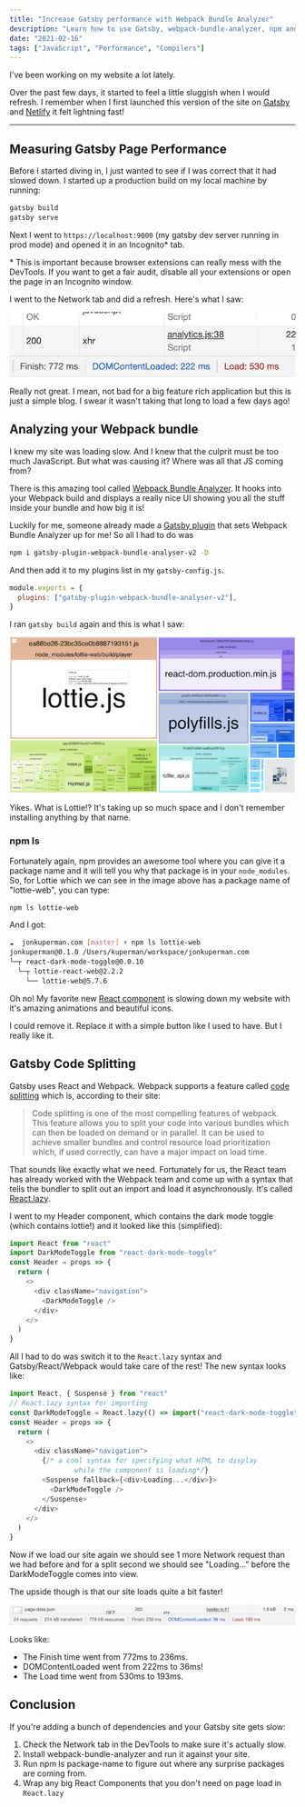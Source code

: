 ```yaml
---
title: "Increase Gatsby performance with Webpack Bundle Analyzer"
description: "Learn how to use Gatsby, webpack-bundle-analyzer, npm and the Chrome DevTools to increase the performance of your site!"
date: "2021-02-16"
tags: ["JavaScript", "Performance", "Compilers"]
---
```


I've been working on my website a lot lately.

Over the past few days, it started to feel a little sluggish when I would refresh. I remember when I first launched this version of the site on [Gatsby](https://www.gatsbyjs.com/) and [Netlify](https://www.netlify.com/) it felt lightning fast!

---

## Measuring Gatsby Page Performance

Before I started diving in, I just wanted to see if I was correct that it had slowed down. I started up a production build on my local machine by running:

```bash
gatsby build
gatsby serve
```

Next I went to `https://localhost:9000` (my gatsby dev server running in prod mode) and opened it in an Incognito\* tab.

\* This is important because browser extensions can really mess with the DevTools. If you want to get a fair audit, disable all your extensions or open the page in an Incognito window.

I went to the Network tab and did a refresh. Here's what I saw:

![Gatsby site performance before fix](/img/gatsby-performance-before.png)

Really not great. I mean, not bad for a big feature rich application but this is just a simple blog. I swear it wasn't taking that long to load a few days ago!

## Analyzing your Webpack bundle

I knew my site was loading slow. And I knew that the culprit must be too much JavaScript. But what was causing it? Where was all that JS coming from?

There is this amazing tool called [Webpack Bundle Analyzer](https://www.npmjs.com/package/webpack-bundle-analyzer). It hooks into your Webpack build and displays a really nice UI showing you all the stuff inside your bundle and how big it is!

Luckily for me, someone already made a [Gatsby plugin](https://www.gatsbyjs.com/plugins/gatsby-plugin-webpack-bundle-analyser-v2/) that sets Webpack Bundle Analyzer up for me! So all I had to do was

```bash
npm i gatsby-plugin-webpack-bundle-analyser-v2 -D
```

And then add it to my plugins list in my `gatsby-config.js`.

```javascript
module.exports = {
  plugins: ["gatsby-plugin-webpack-bundle-analyser-v2"],
}
```

I ran `gatsby build` again and this is what I saw:

![Webpack bundle analyzer output](/img/webpack-bundle-analyzer.png)

Yikes. What is Lottie!? It's taking up so much space and I don't remember installing anything by that name.

### npm ls

Fortunately again, npm provides an awesome tool where you can give it a package name and it will tell you why that package is in your `node_modules`. So, for Lottie which we can see in the image above has a package name of "lottie-web", you can type:

```bash
npm ls lottie-web
```

And I got:

```bash
☁  jonkuperman.com [master] ⚡ npm ls lottie-web
jonkuperman@0.1.0 /Users/kuperman/workspace/jonkuperman.com
└─┬ react-dark-mode-toggle@0.0.10
  └─┬ lottie-react-web@2.2.2
    └── lottie-web@5.7.6
```

Oh no! My favorite new [React component](https://www.npmjs.com/package/react-dark-mode-toggle) is slowing down my website with it's amazing animations and beautiful icons.

I could remove it. Replace it with a simple button like I used to have. But I really like it.

## Gatsby Code Splitting

Gatsby uses React and Webpack. Webpack supports a feature called [code splitting](https://webpack.js.org/guides/code-splitting/) which is, according to their site:

> Code splitting is one of the most compelling features of webpack. This feature allows you to split your code into various bundles which can then be loaded on demand or in parallel. It can be used to achieve smaller bundles and control resource load prioritization which, if used correctly, can have a major impact on load time.

That sounds like exactly what we need. Fortunately for us, the React team has already worked with the Webpack team and come up with a syntax that tells the bundler to split out an import and load it asynchronously. It's called [React.lazy](https://reactjs.org/docs/code-splitting.html).

I went to my Header component, which contains the dark mode toggle (which contains lottie!) and it looked like this (simplified):

```javascript
import React from "react"
import DarkModeToggle from "react-dark-mode-toggle"
const Header = props => {
  return (
    <>
      <div className="navigation">
        <DarkModeToggle />
      </div>
    </>
  )
}
```

All I had to do was switch it to the `React.lazy` syntax and Gatsby/React/Webpack would take care of the rest! The new syntax looks like:

```javascript
import React, { Suspense } from "react"
// React.lazy syntax for importing
const DarkModeToggle = React.lazy(() => import("react-dark-mode-toggle"))
const Header = props => {
  return (
    <>
      <div className="navigation">
        {/* a cool syntax for specifying what HTML to display
                while the component is loading*/}
        <Suspense fallback={<div>Loading...</div>}>
          <DarkModeToggle />
        </Suspense>
      </div>
    </>
  )
}
```

Now if we load our site again we should see 1 more Network request than we had before and for a split second we should see "Loading..." before the DarkModeToggle comes into view.

The upside though is that our site loads quite a bit faster!

![Gatsby site performance after fix](/img/gatsby-performance-after.png)

Looks like:

- The Finish time went from 772ms to 236ms.
- DOMContentLoaded went from 222ms to 36ms!
- The Load time went from 530ms to 193ms.

## Conclusion

If you're adding a bunch of dependencies and your Gatsby site gets slow:

1. Check the Network tab in the DevTools to make sure it's actually slow.
1. Install webpack-bundle-analyzer and run it against your site.
1. Run npm ls package-name to figure out where any surprise packages are coming from.
1. Wrap any big React Components that you don't need on page load in `React.lazy`
